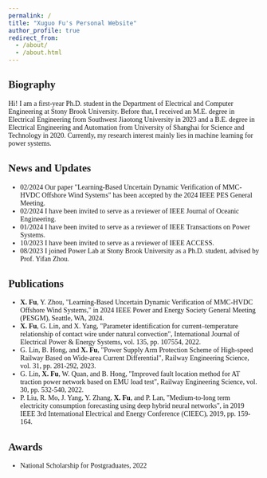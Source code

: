 ```yaml
---
permalink: /
title: "Xuguo Fu's Personal Website"
author_profile: true
redirect_from: 
  - /about/
  - /about.html
---
```


<style>
  body {
    font-family: Georgia, serif;
    font-size: 14px;
  }
</style>

## Biography
Hi! I am a first-year Ph.D. student in the Department of Electrical and Computer Engineering at Stony Brook University. Before that, I received an M.E. degree in Electrical Engineering from Southwest Jiaotong University in 2023 and a B.E. degree in Electrical Engineering and Automation from University of Shanghai for Science and Technology in 2020. Currently, my research interest mainly lies in machine learning for power systems.

## News and Updates
- 02/2024 Our paper "Learning-Based Uncertain Dynamic Verification of MMC-HVDC Offshore Wind Systems" has been accepted by the 2024 IEEE PES General Meeting.
- 02/2024 I have been invited to serve as a reviewer of IEEE Journal of Oceanic Engineering.
- 01/2024 I have been invited to serve as a reviewer of IEEE Transactions on Power Systems.
- 10/2023 I have been invited to serve as a reviewer of IEEE ACCESS.
- 08/2023 I joined Power Lab at Stony Brook University as a Ph.D. student, advised by Prof. Yifan Zhou.

## Publications
- **X. Fu**, Y. Zhou, "Learning-Based Uncertain Dynamic Verification of MMC-HVDC Offshore Wind Systems," in 2024 IEEE Power and Energy Society General Meeting (PESGM), Seattle, WA, 2024.
- **X. Fu**, G. Lin, and X. Yang, "Parameter identification for current–temperature relationship of contact wire under natural convection", International Journal of Electrical Power & Energy Systems, vol. 135, pp. 107554, 2022.
- G. Lin, B. Hong, and **X. Fu**, "Power Supply Arm Protection Scheme of High-speed Railway Based on Wide-area Current Differential", Railway Engineering Science, vol. 31, pp. 281-292, 2023.
- G. Lin, **X. Fu**, W. Quan, and B. Hong, "Improved fault location method for AT traction power network based on EMU load test", Railway Engineering Science, vol. 30, pp. 532-540, 2022.
- P. Liu, R. Mo, J. Yang, Y. Zhang, **X. Fu**, and P. Lan, "Medium-to-long term electricity consumption forecasting using deep hybrid neural networks", in 2019 IEEE 3rd International Electrical and Energy Conference (CIEEC), 2019, pp. 159-164.

## Awards
- National Scholarship for Postgraduates, 2022
